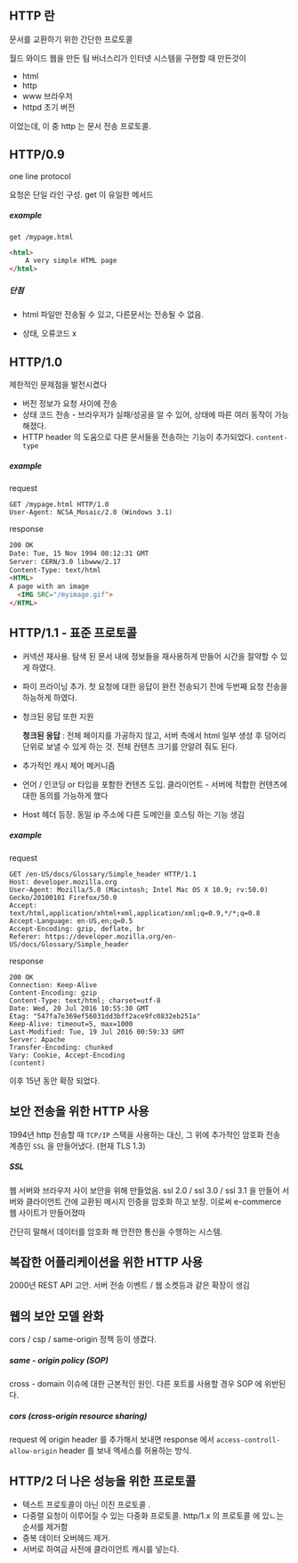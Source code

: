 ## HTTP 란

문서를 교환하기 위한 간단한 프로토콜

월드 와이드 웹을 만든 팀 버너스리가 인터넷 시스템을 구현할 때 만든것이

- html
- http
- www 브라우저 
- httpd 초기 버전

이었는데, 이 중 http 는 문서 전송 프로토콜. 

## HTTP/0.9

one line protocol

요청은 단일 라인 구성. get 이 유일한 메서드 

##### example

```
get /mypage.html
```

```html
<html>
    A very simple HTML page
</html>
```

##### 단점

- html 파일만 전송될 수 있고, 다른문서는 전송될 수 없음.

- 상태, 오류코드 x 


## HTTP/1.0

제한적인 문제점을 발전시켰다

- 버전 정보가 요청 사이에 전송
- 상태 코드 전송 - 브라우저가 실패/성공을 알 수 있어, 상태에 따른 여러 동작이 가능해졌다.
- HTTP header 의 도움으로 다른 문서들을 전송하는 기능이 추가되었다. `content-type`

##### example

request

```
GET /mypage.html HTTP/1.0
User-Agent: NCSA_Mosaic/2.0 (Windows 3.1)
```

response

```html
200 OK
Date: Tue, 15 Nov 1994 08:12:31 GMT
Server: CERN/3.0 libwww/2.17
Content-Type: text/html
<HTML> 
A page with an image
  <IMG SRC="/myimage.gif">
</HTML>
```



## HTTP/1.1 - 표준 프로토콜

- 커넥션 재사용. 탐색 된 문서 내에 정보들을 재사용하게 만들어 시간을 절약할 수 있게 하였다.

- 파이 프라이닝 추가. 첫 요청에 대한 응답이 완전 전송되기 전에 두번째 요청 전송을 하능하게 하였다. 

- 청크된 응답 또한 지원

  __청크된 응답__ : 전체 페이지를 가공하지 않고, 서버 측에서 html 일부 생성 후 덩어리 단위로 보낼 수 있게 하는 것. 전체 컨텐츠 크기를 안알려 줘도 된다. 

- 추가적인 캐시 제어 메커니즘

- 언어 / 인코딩 or 타입을 포함한 컨텐츠 도입. 클라이언트 - 서버에 적합한 컨텐츠에 대한 동의를 가능하게 했다

- Host 헤더 등장. 동일 ip 주소에 다른 도메인을 호스팅 하는 기능 생김 



##### example

request

```
GET /en-US/docs/Glossary/Simple_header HTTP/1.1
Host: developer.mozilla.org
User-Agent: Mozilla/5.0 (Macintosh; Intel Mac OS X 10.9; rv:50.0) Gecko/20100101 Firefox/50.0
Accept: text/html,application/xhtml+xml,application/xml;q=0.9,*/*;q=0.8
Accept-Language: en-US,en;q=0.5
Accept-Encoding: gzip, deflate, br
Referer: https://developer.mozilla.org/en-US/docs/Glossary/Simple_header
```

response

```
200 OK
Connection: Keep-Alive
Content-Encoding: gzip
Content-Type: text/html; charset=utf-8
Date: Wed, 20 Jul 2016 10:55:30 GMT
Etag: "547fa7e369ef56031dd3bff2ace9fc0832eb251a"
Keep-Alive: timeout=5, max=1000
Last-Modified: Tue, 19 Jul 2016 00:59:33 GMT
Server: Apache
Transfer-Encoding: chunked
Vary: Cookie, Accept-Encoding
(content)
```



이후 15년 동안 확장 되었다. 



## 보안 전송을 위한 HTTP 사용 

1994년 http 전송할 때 `TCP/IP` 스택을 사용하는 대신, 그 위에 추가적인 암호화 전송 계층인 `SSL` 을 만들어냈다. (현재 TLS 1.3)

##### SSL

웹 서버와 브라우저 사이 보안을 위해 만들었음. ssl 2.0 / ssl 3.0 / ssl 3.1 을 만들어 서버와 클라이언트 간에 교환된 메시지 인증을 암호화 하고 보장. 이로써 e-commerce 웹 사이트가 만들어졌따 

간단히 말해서 데이터를 암호화 해 안전한 통신을 수행하는 시스템. 



## 복잡한 어플리케이션을 위한 HTTP 사용 

2000년 REST API 고안. 서버 전송 이벤트 / 웹 소켓등과 같은 확장이 생김



## 웹의 보안 모델 완화

cors / csp / same-origin 정책 등이 생겼다. 

##### same - origin policy (SOP)

cross - domain 이슈에 대한 근본적인 원인. 다른 포트를 사용할 경우 SOP 에 위반된다.

##### cors (cross-origin resource sharing)

request 에 origin header 를 추가해서 보내면 response 에서 `access-controll-allow-origin` header 를 보내 엑세스를 허용하는 방식. 



## HTTP/2 더 나은 성능을 위한 프로토콜

- 텍스트 프로토콜이 아닌 이진 프로토콜 .
- 다중렬 요청이 이루어질 수 있는 다중화 프로토콜. http/1.x 의 프로토콜 에 있ㄴ는 순서를 제거함
- 중복 데이터 오버헤드 제거. 
- 서버로 하여금 사전에 클라이언트 캐시를 넣는다. 
